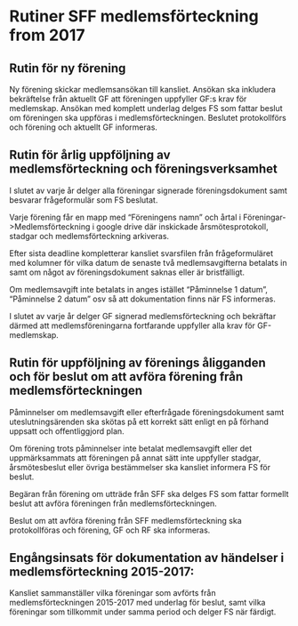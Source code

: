 # Rutiner SFF medlemsförteckning from 2017

## Rutin för ny förening

Ny förening skickar medlemsansökan till kansliet. Ansökan ska inkludera bekräftelse från aktuellt GF att föreningen uppfyller GF:s krav för medlemskap. Ansökan med komplett underlag delges FS som fattar beslut om föreningen ska uppföras i medlemsförteckningen. Beslutet protokollförs och förening och aktuellt GF informeras.



## Rutin för årlig uppföljning av medlemsförteckning och föreningsverksamhet

I slutet av varje år delger alla föreningar signerade föreningsdokument samt besvarar frågeformulär som FS beslutat.

Varje förening får en mapp med “Föreningens namn” och årtal i Föreningar->Medlemsförteckning i google drive där inskickade årsmötesprotokoll, stadgar och medlemsförteckning arkiveras.

Efter sista deadline kompletterar kansliet svarsfilen från frågeformuläret med kolumner för vilka datum de senaste två medlemsavgifterna betalats in samt om något av föreningsdokument saknas eller är bristfälligt.

Om medlemsavgift inte betalats in anges istället “Påminnelse 1 datum”, “Påminnelse 2 datum” osv så att dokumentation finns när FS informeras.

I slutet av varje år delger GF signerad medlemsförteckning och bekräftar därmed att medlemsföreningarna fortfarande uppfyller alla krav för GF-medlemskap.

## Rutin för uppföljning av förenings åligganden och för beslut om att avföra förening från medlemsförteckningen
Påminnelser om medlemsavgift eller efterfrågade föreningsdokument samt uteslutningsärenden ska skötas på ett korrekt sätt enligt en på förhand uppsatt och offentliggjord plan.

Om förening trots påminnelser inte betalat medlemsavgift eller det uppmärksammats att föreningen på annat sätt inte uppfyller stadgar, årsmötesbeslut eller övriga bestämmelser ska kansliet informera FS för beslut.



Begäran från förening om utträde från SFF ska delges FS som fattar formellt beslut att avföra föreningen från medlemsförteckningen.

Beslut om att avföra förening från SFF medlemsförteckning ska protokollföras och förening, GF och RF ska informeras.

## Engångsinsats för dokumentation av händelser i medlemsförteckning 2015-2017:

Kansliet sammanställer vilka föreningar som avförts från medlemsförteckningen 2015-2017 med underlag för beslut, samt vilka föreningar som tillkommit under samma period och delger FS när färdigt.
